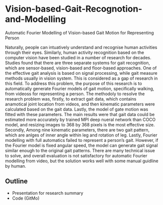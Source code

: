 # Vision-based-Gait-Recognotion-and-Modelling
Automatic Fourier Modelling of Vision-based Gait Motion for Representing Person


Naturally, people can intuatively understand and recognise human activities through their eyes. Similarly, human activity recognition based on the computer vision have been studied in a number of research for decades. Studies found that there are three separate systems for gait recognition, which are sensor-based, vision-based and floor-based approaches. One of the effective gait analysis is based on signal processing, while gait measure methods usually in vision system. This is considered as a gap of research in this field. To address this problem, the purpose of this research is to automatically generate Fourier models of gait motion, specifically walking, from videoss for representing a person. The methodoly to resolve the research problem was, firstly, to extract gait data, which contains anamotical joint location from videos, and then kinematic parameters were calculated based on the gait data. Lastly, the model of gate motion was fitted with these parameters. The main results were that gait data could be estimated more accurately by trained MPI deep nueral network than COCO model, and resizing images to 368 by 368 pixels is the most effective size. Secondly, Among nine kinematic parameters, there are two gait pattern, which are anlges of inner angle within leg and rotation of leg. Lastly, Fourier modelling with full automatics failed to represent a person’s gait. However, if the Fourier model is fixed angular speed, the model can generate gait signal similar enough to the original gait patterns. There are many technical issue to solve, and overall evaluation is not satisfactory for automatic Fourier modelling from video, but the solution works well with some manual guidline by human.


## Outline
- Presentation for research summary
- Code (GitMo)
